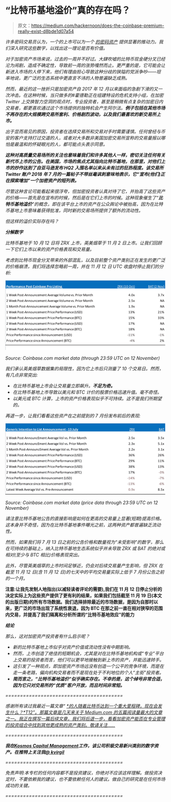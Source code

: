 # “比特币基地溢价”真的存在吗？

> 原文：<https://medium.com/hackernoon/does-the-coinbase-premium-really-exist-d8bde1d07a54>

*许多密码交易员认为，一个*[](https://hackernoon.com/tagged/coinbase)**的上市可以为一个* [*的密码资产*](https://hackernoon.com/tagged/cryptoasset) *提供显著的推动力。我们深入研究这些数字，以找出这一理论是否有价值。**

*对于加密资产市场来说，过去的一周并不好过。大肆吹嘘的比特币现金硬分叉已经沦为闹剧，造成不确定性，导致前一周的涨势嘎然而止。更严重的是，它可能会让新进入市场的人停下来，他们有理由担心导致这种分歧的狭隘的党派争吵——坦率地说，更广泛的生态系统中更直言不讳的人物普遍缺乏成熟。*

*然而，最近的这一挫折只是加密资产自 2017 年 12 月以来面临的急剧下滑的又一次冲击。在这种时候，当只做多的#霍德勒正在组建特设的危机支持小组，在加密 Twitter 上交换智力空洞的观点时，专业投资者，甚至是稍微有点复杂的加密日内交易者，都更喜欢通过这个市场提供的独特机会产生阿尔法。**例子包括在其他市场不再存在的大规模跨交易所套利、价格剧烈波动，以及我们最喜欢的新交易所上市。***

*出于显而易见的原因，投资者在选择交易所和交易对手时需要谨慎。任何曾经与币安的客户支持打过交道的人，或者对大多数非美国加密交易所宣称的交易量报以哪怕是最温和的怀疑眼光的人，都可能点头表示同意。*

***这种对高质量交易场所的关注也意味着我们和许多其他人一样，密切关注任何有关新代币上市的公告。在美国，市场的焦点尤其指向比特币基地，在那里，对他们上市的炒作达到了自亚马逊发布 HQ2 入围名单以来从未有过的狂热程度。该交易所 Twitter 账户 2018 年 7 月的一篇帖子不带丝毫讽刺意味地表示，它“宣布(他们)正在探索增加”一个加密资产的短列表。***

*尽管这种言论可能看起来很浮夸，但加密投资者认真对待了它，并抬高了这些资产的价格——首先是在宣布的时候，然后是在它们上市的时候。这种现象催生了“**比特币基地溢价**”的概念，即在该平台上市的资产在公众舆论中被抬高，因为在比特币基地上市意味着获得批准，同时新的交易场所提供了额外的流动性。*

*但这样的溢价实际存在吗？*

***分解数字***

*比特币基地于 10 月 12 日将 ZRX 上市，英美烟草于 11 月 2 日上市。让我们回顾一下它们上市以来的资产价格表现和交易量。*

*考虑到比特币现金分叉带来的外部混乱，以及目前整个资产类别正在发生的更广泛的价格崩溃，我们将选择忽略前一周，并在 11 月 12 日 UTC 收盘时停止我们的分析:*

*![](img/e4b2145c484d94cc63f3726d488c382a.png)*

*Source: Coinbase.com market data (through 23:59 UTC on 12 November)*

*我们承认英美烟草数据集的局限性，因为它上市后只测量了 10 个交易日。然而，有几点非常突出:*

*   *在比特币基地上市会让交易量立即飙升。**不足为奇。***
*   *在比特币基地上市导致以美元和 BTC 计价的股票价格迅速升值。毫不奇怪。*
*   *以美元或 BTC 计算，上市的资产价格表现似乎不可持续。这不是我们所期望的。*

*再退一步，让我们看看这些资产在之前提到的 7 月份发布前后的表现:*

*![](img/d8946d8f9f25ee28662140f6f66817e6.png)*

*Source: Coinbase.com market data (price data through 23:59 UTC on 12 November)*

*请注意比特币基地公告的直接影响是如何在更高的交易量上显著(短期)提高价格。这本身并不奇怪，因为在比特币基地事件曝光之前，这两种资产都普遍缺乏流动性。*

*然而，如果我们将 7 月 13 日之前的公告价格和数量视为“未受影响”的数字，那么在可持续的基础上，纳入比特币基地生态系统似乎并未导致 ZRX 或 BAT 的绝对或相对(至少与 BTC 相比)价格表现突出。*

*此外，尽管英美烟草的上市时间足够近，仍会对后续交易量产生影响，但 ZRX 在截至 11 月 12 日(含 11 月 12 日)的七天中的平均交易量实际上低于 7 月份公告之前的一个月。*

**注意:让我先发制人地指出(以减轻读者评论的需要),我们在 11 月 12 日停止分析的决定实际上为这些资产提供了更有利的结果，如果我们包括截至 11 月 19 日(本文的出版日期)的所有市场数据。我们选择排除最近的市场数据，是因为自那时以来，更广泛的市场出现了系统性衰退，因为 BTC 在那之前一直在相对狭窄的范围内交易，并提高了我们隔离和分析所谓的“比特币基地效应”的能力**

***结论***

*那么，这对加密资产投资者有什么启示呢？*

*   *新的比特币基地上市似乎对资产价值或流动性没有中期影响。*
*   *然而，上市创造了绝佳的短期机会，尤其是对在比特币基地机构或“专业”平台上交易的投资者而言，他们可以更早地接触到新上市的资产，并能迅速转手。*
*   *这引发了一种观点，即加密资产市场远没有创造一个公平的竞争环境，而是在走一条老路，偏向机构交易者而不是现在处于不利地位的个人“主街”投资者。*
*   ***简而言之，“比特币基地溢价”似乎确实存在。不幸的是，这个绰号非常合适，因为它只对交易所的“优质”客户开放，而且时间非常短。***

*========================================*

**感谢所有读过我最近一篇文章“* [*的人随着比特币达到一个重大里程碑，现在会发生什么？*T12”。那篇文章是几天来关于 Medium.com 的五篇阅读量最大的文章之一。我正在撰写一篇后续文章，我们将后退一步，看看加密资产能否在专业管理的投资组合中找到其他更成熟的资产类别。敬请关注……](https://hackernoon.com/as-bitcoin-hits-a-major-milestone-what-happens-now-21ddfd4f8b1f)*

*========================================*

***我在**[**Kosmos Capital Management**](http://www.kosmoscap.com)**工作，该公司积极交易新兴类别的数字资产。在推特上关注我**[**@ kvirgil**](http://twitter.com/kvirgil)*

*========================================*

*免责声明:本专栏的任何内容都不是投资建议，你绝对不应该这样理解。做投资决定时，不要依赖我的建议，也不要依赖任何人的建议。做自己的研究是在任何市场成功的关键。*

*========================================*